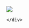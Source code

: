 <div>
        <a href="mailto:01franciscoeduardo@gmail.com" target="_blank"><img src="https://img.shields.io/badge/Gmail-D14836?style=for-the-badge&logo=gmail&logoColor=white"></a>





    </div>
